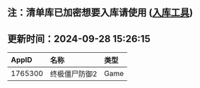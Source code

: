 ## 注：清单库已加密想要入库请使用 ([入库工具](https://github.com/BlankTMing/ManifestAutoUpdate/releases))

## 更新时间：2024-09-28 15:26:15
| AppID | 名称 | 类型  |
| :-------------------- | :----------------------------- | :----------- |
| 1765300 | 终极僵尸防御2| Game |

